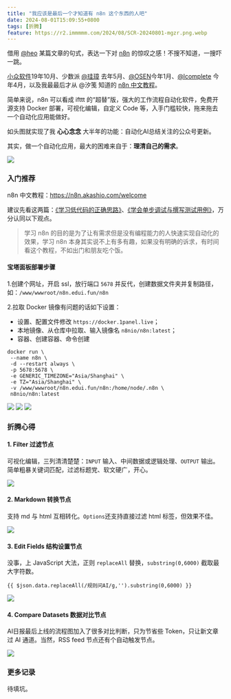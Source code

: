 ```yaml
---
title: "我应该是最后一个才知道有 n8n 这个东西的人吧"
date: 2024-08-01T15:09:55+0800
tags: [折腾]
feature: https://r2.immmmm.com/2024/08/SCR-20240801-mgzr.png.webp
---
```


借用 [@heo](https://blog.zhheo.com/) 某篇文章的句式，表达一下对 [n8n](https://n8n.io/) 的惊叹之感！不搜不知道，一搜吓一跳。

[小众软件](https://www.appinn.com/n8n-io/)19年10月、少数派 [@珪璋](https://sspai.com/prime/story/automation-n8n) 去年5月、[@OSEN](https://ai-news.bullet.site/ai-reader-n8n-build/)今年1月、[@lcomplete](https://tech.codelc.com/docs/tools/n8n.html) 今年4月，以及我最最后才从 @汐笺 知道的 [n8n 中文教程](https://n8n.akashio.com/welcome)。

<!--more-->

简单来说，n8n 可以看成 ifttt 的“超替”版，强大的工作流程自动化软件，免费开源支持 Docker 部署，可视化编辑，自定义 Code 等，入手门槛较快，拖来拖去一个自动化应用能做好。

如头图就实现了我 **心心念念** 大半年的功能：自动化AI总结关注的公众号更新。

其实，做一个自动化应用，最大的困难来自于：**理清自己的需求**。

![](https://r2.immmmm.com/2024/08/SCR-20240801-mozz.png.webp)

### 入门推荐

n8n 中文教程：<https://n8n.akashio.com/welcome>

建议先看这两篇：[《学习低代码的正确思路》](https://n8n.akashio.com/article/the-way-to-learn-n8n)、[《学会单步调试与撰写测试用例》](https://n8n.akashio.com/article/test-case-for-n8n)，万分认同以下观点。

> 学习 n8n 的目的是为了让有需求但是没有编程能力的人快速实现自动化的效果，学习 n8n 本身其实说不上有多有趣，如果没有明确的诉求，有时间看这个教程，不如出门和朋友吃个饭。

#### 宝塔面板部署步骤

1.创建个网址，开启 ssl，放行端口 `5678` 并反代，创建数据文件夹并复制路径，如：`/www/wwwroot/n8n.edui.fun/n8n`

2.拉取 Docker 镜像有问题的话如下设置：

- 设置、配置文件修改 `https://docker.1panel.live`；
- 本地镜像、从仓库中拉取、输入镜像名 `n8nio/n8n:latest`；
- 容器、创建容器、命令创建

```
docker run \
 --name n8n \
 -d --restart always \
 -p 5678:5678 \
 -e GENERIC_TIMEZONE="Asia/Shanghai" \
 -e TZ="Asia/Shanghai" \
 -v /www/wwwroot/n8n.edui.fun/n8n:/home/node/.n8n \
 n8nio/n8n:latest
```

![](https://r2.immmmm.com/2024/08/SCR-20240802-kogq.jpeg)
![](https://r2.immmmm.com/2024/08/SCR-20240802-kpml.jpeg)
![](https://r2.immmmm.com/2024/08/SCR-20240802-krvg.jpeg)

### 折腾心得

#### 1. Filter 过滤节点

可视化编辑，三列清清楚楚：`INPUT` 输入、中间数据或逻辑处理、`OUTPUT` 输出。简单粗暴关键词匹配，过滤标题党、软文硬广，开心。

![](https://r2.immmmm.com/2024/08/SCR-20240801-mzgd.png.webp)

#### 2. Markdown 转换节点

支持 md 与 html 互相转化。`Options`还支持直接过滤 html 标签，但效果不佳。

![](https://r2.immmmm.com/2024/08/SCR-20240801-nbxf.jpeg.webp)

#### 3. Edit Fields 结构设置节点

没事，上 JavaScript 大法，正则 `replaceAll` 替换，`substring(0,6000)` 截取最大字符数。

```
{{ $json.data.replaceAll(/规则问AI/g,'').substring(0,6000) }}
```

![](https://r2.immmmm.com/2024/08/SCR-20240801-neaz.jpeg.webp)

#### 4. Compare Datasets 数据对比节点

AI日报最后上线的流程图加入了很多对比判断，只为节省些 Token，只让新文章过 AI 通道。当然，RSS feed 节点还有个自动触发节点。

![](https://r2.immmmm.com/2024/08/SCR-20240801-njot.png.webp)

### 更多记录

待填坑。